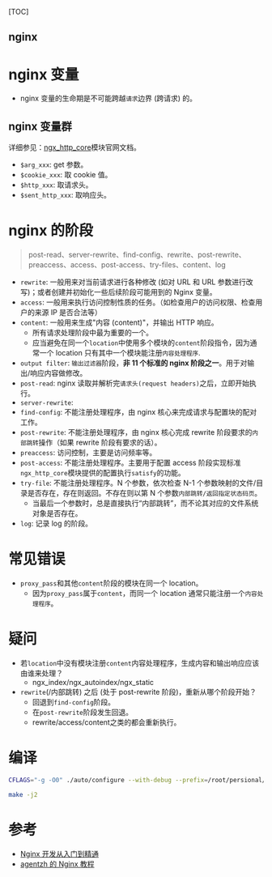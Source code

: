 [TOC]

nginx
---

# nginx 变量
* nginx 变量的生命期是不可能跨越`请求`边界 (跨请求) 的。

## nginx 变量群
详细参见：[ngx_http_core](http://nginx.org/en/docs/http/ngx_http_core_module.html)模块官网文档。
* `$arg_xxx`: get 参数。
* `$cookie_xxx`: 取 cookie 值。
* `$http_xxx`: 取请求头。
* `$sent_http_xxx`: 取响应头。


# nginx 的阶段
> post-read、server-rewrite、find-config、rewrite、post-rewrite、preaccess、access、post-access、try-files、content、log
* `rewrite`: 一般用来对当前请求进行各种修改 (如对 URL 和 URL 参数进行改写)；或者创建并初始化一些后续阶段可能用到的 Nginx 变量。
* `access`: 一般用来执行访问控制性质的任务。（如检查用户的访问权限、检查用户的来源 IP 是否合法等）
* `content`: 一般用来生成"内容 (content)"，并输出 HTTP 响应。
  * 所有请求处理阶段中最为重要的一个。
  * 应当避免在同一个`location`中使用多个模块的`content`阶段指令，因为通常一个 location 只有其中一个模块能注册`内容处理程序`.
* `output filter`: `输出过滤器`阶段，**非 11 个标准的 nginx 阶段之一**。用于对输出/响应内容做修改。
* `post-read`: nginx 读取并解析完`请求头(request headers)`之后，立即开始执行。
* `server-rewrite`:
* `find-config`: 不能注册处理程序，由 nginx 核心来完成请求与配置块的配对工作。
* `post-rewrite`: 不能注册处理程序，由 nginx 核心完成 rewrite 阶段要求的`内部跳转`操作（如果 rewrite 阶段有要求的话）。
* `preaccess`: 访问控制，主要是访问频率等。
* `post-access`: 不能注册处理程序。主要用于配置 access 阶段实现标准`ngx_http_core`模块提供的配置执行`satisfy`的功能。
* `try-file`: 不能注册处理程序。N 个参数，依次检查 N-1 个参数映射的文件/目录是否存在，存在则返回。不存在则以第 N 个参数`内部跳转/返回指定状态码页`。
  * 当最后一个参数时，总是直接执行“内部跳转”，而不论其对应的文件系统对象是否存在。
* `log`: 记录 log 的阶段。


# 常见错误
* `proxy_pass`和其他`content`阶段的模块在同一个 location。
  * 因为`proxy_pass`属于`content`，而同一个 location 通常只能注册一个`内容处理程序`。


# 疑问
* 若`location`中没有模块注册`content`内容处理程序，生成内容和输出响应应该由谁来处理？
  * ngx_index/ngx_autoindex/ngx_static
* `rewrite`(/内部跳转) 之后 (处于 post-rewrite 阶段)，重新从哪个阶段开始？
  * 回退到`find-config`阶段。
  * 在`post-rewrite`阶段发生回退。
  * rewrite/access/content之类的都会重新执行。

# 编译

```bash
CFLAGS="-g -O0" ./auto/configure --with-debug --prefix=/root/persional/nginx-bin --with-http_ssl_module --with-http_v2_module

make -j2
```

# 参考

- [Nginx 开发从入门到精通](http://tengine.taobao.org/book/)
- [agentzh 的 Nginx 教程](https://openresty.org/download/agentzh-nginx-tutorials-zhcn.html)
